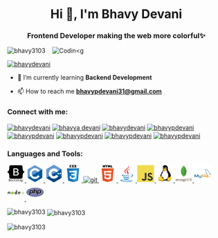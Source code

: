 <h1 align="center">Hi 👋, I'm Bhavy Devani</h1>
<h3 align="center">Frontend Developer making the web more colorful✨</h3>

<img align="right" alt="Codin<g" width="400" src="https://www.techrepublic.com/wp-content/uploads/2022/07/top-ide-software-770x433.jpeg">

<p align="left"> <img src="https://komarev.com/ghpvc/?username=bhavy3103&label=Profile%20views&color=0e75b6&style=flat" alt="bhavy3103" /> </p>

<p align="left"> <a href="https://twitter.com/bhavydevani" target="blank"><img src="https://img.shields.io/twitter/follow/bhavydevani?logo=twitter&style=for-the-badge" alt="bhavydevani" /></a> </p>

- 🌱 I’m currently learning **Backend Development**

- 📫 How to reach me **bhavypdevani31@gmail.com**

<h3 align="left">Connect with me:</h3>
<p align="left">
<a href="https://twitter.com/bhavydevani" target="blank"><img align="center" src="https://raw.githubusercontent.com/rahuldkjain/github-profile-readme-generator/master/src/images/icons/Social/twitter.svg" alt="bhavydevani" height="30" width="40" /></a>
<a href="https://linkedin.com/in/bhavya devani" target="blank"><img align="center" src="https://raw.githubusercontent.com/rahuldkjain/github-profile-readme-generator/master/src/images/icons/Social/linked-in-alt.svg" alt="bhavya devani" height="30" width="40" /></a>
<a href="https://instagram.com/bhavydevani" target="blank"><img align="center" src="https://raw.githubusercontent.com/rahuldkjain/github-profile-readme-generator/master/src/images/icons/Social/instagram.svg" alt="bhavydevani" height="30" width="40" /></a>
<a href="https://www.codechef.com/users/bhavypdevani" target="blank"><img align="center" src="https://cdn.jsdelivr.net/npm/simple-icons@3.1.0/icons/codechef.svg" alt="bhavypdevani" height="30" width="40" /></a>
<a href="https://www.hackerrank.com/bhavypdevani" target="blank"><img align="center" src="https://raw.githubusercontent.com/rahuldkjain/github-profile-readme-generator/master/src/images/icons/Social/hackerrank.svg" alt="bhavypdevani" height="30" width="40" /></a>
<a href="https://codeforces.com/profile/bhavypdevani" target="blank"><img align="center" src="https://raw.githubusercontent.com/rahuldkjain/github-profile-readme-generator/master/src/images/icons/Social/codeforces.svg" alt="bhavypdevani" height="30" width="40" /></a>
<a href="https://www.leetcode.com/bhavypdevani" target="blank"><img align="center" src="https://raw.githubusercontent.com/rahuldkjain/github-profile-readme-generator/master/src/images/icons/Social/leet-code.svg" alt="bhavypdevani" height="30" width="40" /></a>
<a href="https://auth.geeksforgeeks.org/user/bhavypdevani" target="blank"><img align="center" src="https://raw.githubusercontent.com/rahuldkjain/github-profile-readme-generator/master/src/images/icons/Social/geeks-for-geeks.svg" alt="bhavypdevani" height="30" width="40" /></a>
</p>

<h3 align="left">Languages and Tools:</h3>
<p align="left"> <a href="https://getbootstrap.com" target="_blank" rel="noreferrer"> <img src="https://raw.githubusercontent.com/devicons/devicon/master/icons/bootstrap/bootstrap-plain-wordmark.svg" alt="bootstrap" width="40" height="40"/> </a> <a href="https://www.cprogramming.com/" target="_blank" rel="noreferrer"> <img src="https://raw.githubusercontent.com/devicons/devicon/master/icons/c/c-original.svg" alt="c" width="40" height="40"/> </a> <a href="https://www.w3schools.com/cpp/" target="_blank" rel="noreferrer"> <img src="https://raw.githubusercontent.com/devicons/devicon/master/icons/cplusplus/cplusplus-original.svg" alt="cplusplus" width="40" height="40"/> </a> <a href="https://www.w3schools.com/css/" target="_blank" rel="noreferrer"> <img src="https://raw.githubusercontent.com/devicons/devicon/master/icons/css3/css3-original-wordmark.svg" alt="css3" width="40" height="40"/> </a> <a href="https://git-scm.com/" target="_blank" rel="noreferrer"> <img src="https://www.vectorlogo.zone/logos/git-scm/git-scm-icon.svg" alt="git" width="40" height="40"/> </a> <a href="https://www.w3.org/html/" target="_blank" rel="noreferrer"> <img src="https://raw.githubusercontent.com/devicons/devicon/master/icons/html5/html5-original-wordmark.svg" alt="html5" width="40" height="40"/> </a> <a href="https://www.java.com" target="_blank" rel="noreferrer"> <img src="https://raw.githubusercontent.com/devicons/devicon/master/icons/java/java-original.svg" alt="java" width="40" height="40"/> </a> <a href="https://developer.mozilla.org/en-US/docs/Web/JavaScript" target="_blank" rel="noreferrer"> <img src="https://raw.githubusercontent.com/devicons/devicon/master/icons/javascript/javascript-original.svg" alt="javascript" width="40" height="40"/> </a> <a href="https://www.linux.org/" target="_blank" rel="noreferrer"> <img src="https://raw.githubusercontent.com/devicons/devicon/master/icons/linux/linux-original.svg" alt="linux" width="40" height="40"/> </a> <a href="https://www.mongodb.com/" target="_blank" rel="noreferrer"> <img src="https://raw.githubusercontent.com/devicons/devicon/master/icons/mongodb/mongodb-original-wordmark.svg" alt="mongodb" width="40" height="40"/> </a> <a href="https://www.mysql.com/" target="_blank" rel="noreferrer"> <img src="https://raw.githubusercontent.com/devicons/devicon/master/icons/mysql/mysql-original-wordmark.svg" alt="mysql" width="40" height="40"/> </a> <a href="https://nodejs.org" target="_blank" rel="noreferrer"> <img src="https://raw.githubusercontent.com/devicons/devicon/master/icons/nodejs/nodejs-original-wordmark.svg" alt="nodejs" width="40" height="40"/> </a> <a href="https://www.php.net" target="_blank" rel="noreferrer"> <img src="https://raw.githubusercontent.com/devicons/devicon/master/icons/php/php-original.svg" alt="php" width="40" height="40"/> </a> </p>

<p><img align="left" src="https://github-readme-stats.vercel.app/api/top-langs?username=bhavy3103&show_icons=true&locale=en&layout=compact" alt="bhavy3103" /></p>

<p>&nbsp;<img align="center" src="https://github-readme-stats.vercel.app/api?username=bhavy3103&show_icons=true&locale=en" alt="bhavy3103" /></p>

<p><img align="center" src="https://github-readme-streak-stats.herokuapp.com/?user=bhavy3103&" alt="bhavy3103" /></p>

